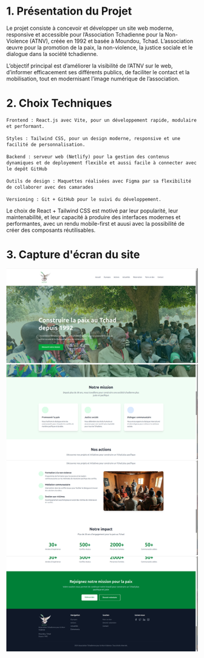 # 1. Présentation du Projet

Le projet consiste à concevoir et développer un site web moderne, responsive et accessible pour l’Association Tchadienne pour la Non-Violence (ATNV), créée en 1992 et basée à Moundou, Tchad. L’association œuvre pour la promotion de la paix, la non-violence, la justice sociale et le dialogue dans la société tchadienne.

L’objectif principal est d’améliorer la visibilité de l’ATNV sur le web, d’informer efficacement ses différents publics, de faciliter le contact et la mobilisation, tout en modernisant l’image numérique de l’association.

# 2. Choix Techniques

    Frontend : React.js avec Vite, pour un développement rapide, modulaire et performant.

    Styles : Tailwind CSS, pour un design moderne, responsive et une facilité de personnalisation.

    Backend : serveur web (Netlify) pour la gestion des contenus dynamiques et de deployement flexible et aussi facile à connecter avec le depôt GitHub

    Outils de design : Maquettes réalisées avec Figma par sa flexibilité de collaborer avec des camarades 

    Versioning : Git + GitHub pour le suivi du développement.

Le choix de React + Tailwind CSS est motivé par leur popularité, leur maintenabilité, et leur capacité à produire des interfaces modernes et performantes, avec un rendu mobile-first et auusi avec la possibilité de créer des composants réutilisables.

# 3. Capture d'écran du site 

![alt text](<Capture d’écran du 2025-07-25 19-46-55.png>)
![alt text](<Capture d’écran du 2025-07-25 19-47-05.png>)
![alt text](<Capture d’écran du 2025-07-25 19-47-17.png>)
![alt text](<Capture d’écran du 2025-07-25 19-47-24.png>)